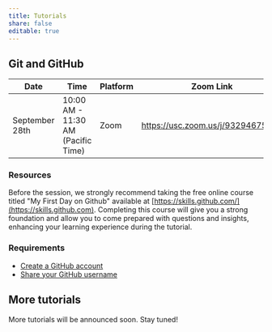 ```yaml
---
title: Tutorials
share: false
editable: true
---
```


## Git and GitHub

| Date           | Time                               | Platform | Zoom Link                         |
| -------------- | ---------------------------------- | -------- | --------------------------------- |
| September 28th | 10:00 AM - 11:30 AM (Pacific Time) | Zoom     | https://usc.zoom.us/j/93294675807 |

### Resources

Before the session, we strongly recommend taking the free online course titled "My First Day on Github" available at [https://skills.github.com/](https://skills.github.com). Completing this course will give you a strong foundation and allow you to come prepared with questions and insights, enhancing your learning experience during the tutorial.

### Requirements

- [Create a GitHub account](https://github.com)
- [Share your GitHub username](https://forms.gle/kEb3wBrQXKK7ieov9)


## More tutorials

More tutorials will be announced soon. Stay tuned!
